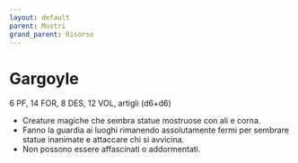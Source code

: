 ```yaml
---
layout: default
parent: Mostri
grand_parent: Risorse
---
```


# Gargoyle

6 PF, 14 FOR, 8 DES, 12 VOL, artigli (d6+d6)

- Creature magiche che sembra statue mostruose con ali e corna.
- Fanno la guardia ai luoghi rimanendo assolutamente fermi per sembrare statue inanimate e attaccare chi si avvicina.
- Non possono essere affascinati o addormentati.